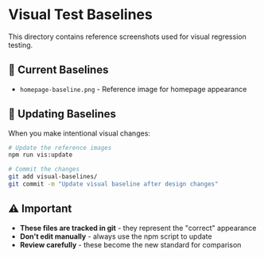 # Visual Test Baselines

This directory contains reference screenshots used for visual regression
testing.

## 📸 Current Baselines

- `homepage-baseline.png` - Reference image for homepage appearance

## 🔄 Updating Baselines

When you make intentional visual changes:

```bash
# Update the reference images
npm run vis:update

# Commit the changes
git add visual-baselines/
git commit -m "Update visual baseline after design changes"
```

## ⚠️ Important

- **These files are tracked in git** - they represent the "correct" appearance
- **Don't edit manually** - always use the npm script to update
- **Review carefully** - these become the new standard for comparison
